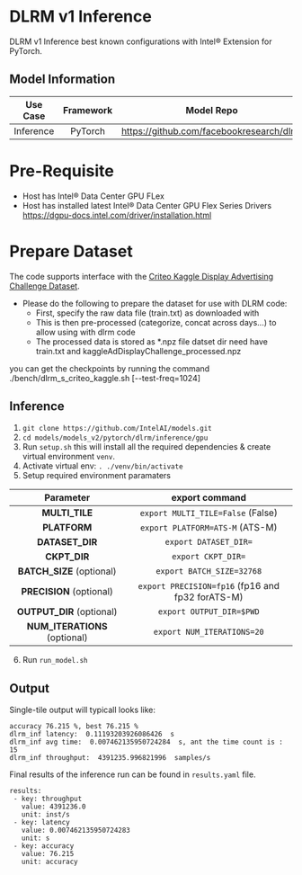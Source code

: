 # DLRM v1 Inference

DLRM v1 Inference best known configurations with Intel® Extension for PyTorch.

## Model Information

| **Use Case** | **Framework** | **Model Repo** | **Branch/Commit/Tag** | **Optional Patch** |
|:---:| :---: |:--------------:|:---------------------:|:------------------:|
|  Inference   |    PyTorch    |       https://github.com/facebookresearch/dlrm        |           -           |         -          |

# Pre-Requisite
* Host has Intel® Data Center GPU FLex
* Host has installed latest Intel® Data Center GPU Flex Series Drivers https://dgpu-docs.intel.com/driver/installation.html

# Prepare Dataset
The code supports interface with the [Criteo Kaggle Display Advertising Challenge Dataset](https://ailab.criteo.com/ressources/).
   - Please do the following to prepare the dataset for use with DLRM code:
     - First, specify the raw data file (train.txt) as downloaded with
     - This is then pre-processed (categorize, concat across days...) to allow using with dlrm code
     - The processed data is stored as *.npz file
datset dir need have train.txt and kaggleAdDisplayChallenge_processed.npz

you can get the checkpoints by running the command
./bench/dlrm_s_criteo_kaggle.sh [--test-freq=1024]


## Inference
1. `git clone https://github.com/IntelAI/models.git`
2. `cd models/models_v2/pytorch/dlrm/inference/gpu`
3. Run `setup.sh` this will install all the required dependencies & create virtual environment `venv`.
4. Activate virtual env: `. ./venv/bin/activate`
5. Setup required environment paramaters

| **Parameter**                |                                  **export command**                                  |
|:---------------------------:|:------------------------------------------------------------------------------------:|
| **MULTI_TILE**               | `export MULTI_TILE=False` (False)                                             |
| **PLATFORM**                 | `export PLATFORM=ATS-M` (ATS-M)                                                 |
| **DATASET_DIR**              |                               `export DATASET_DIR=`                                  |
| **CKPT_DIR**                 |                               `export CKPT_DIR=`                                     |
| **BATCH_SIZE** (optional)    |                               `export BATCH_SIZE=32768`                                |
| **PRECISION** (optional)     |                               `export PRECISION=fp16` (fp16 and fp32 forATS-M)                               |
| **OUTPUT_DIR** (optional)    |                               `export OUTPUT_DIR=$PWD`                               |
|**NUM_ITERATIONS** (optional) |                               `export NUM_ITERATIONS=20`                             |
6. Run `run_model.sh`

## Output

Single-tile output will typicall looks like:

```
accuracy 76.215 %, best 76.215 %
dlrm_inf latency:  0.11193203926086426  s
dlrm_inf avg time:  0.007462135950724284  s, ant the time count is : 15
dlrm_inf throughput:  4391235.996821996  samples/s
```


Final results of the inference run can be found in `results.yaml` file.
```
results:
 - key: throughput
   value: 4391236.0
   unit: inst/s
 - key: latency
   value: 0.007462135950724283
   unit: s
 - key: accuracy
   value: 76.215
   unit: accuracy
```
